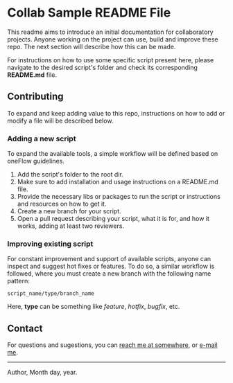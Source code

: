 # Collab Sample README File

This readme aims to introduce an initial documentation for collaboratory projects. Anyone working on the project can use, build and improve these repo. The next section will describe how this can be made.

For instructions on how to use some specific script present here, please navigate to the desired script's folder and check its corresponding **README.md** file.

## Contributing

To expand and keep adding value to this repo, instructions on how to add or modify a file will be described below.

### Adding a new script

To expand the available tools, a simple workflow will be defined based on oneFlow guidelines.

1. Add the script's folder to the root dir.
2. Make sure to add installation and usage instructions on a README.md file.
3. Provide the necessary libs or packages to run the script or instructions and resources on how to get it.
4. Create a new branch for your script.
5. Open a pull request describing your script, what it is for, and how it works, adding at least two reviewers.

### Improving existing script

For constant improvement and support of available scripts, anyone can inspect and suggest hot fixes or features. To do so, a similar workflow is followed, where you must create a new branch with the following name pattern:

```script_name/type/branch_name```

Here, **type** can be something like *feature*, *hotfix*, *bugfix*, etc.

## Contact

For questions and sugestions, you can [reach me at somewhere](/#), or [e-mail me](mailto:mail@mail.com).
***

Author, Month day, year.
